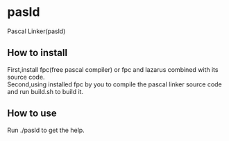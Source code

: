 # pasld
Pascal Linker(pasld)
## How to install 
First,install fpc(free pascal compiler) or fpc and lazarus combined with its source code.  
Second,using installed fpc by you to compile the pascal linker source code and run build.sh to build it.  
## How to use 
Run ./pasld to get the help.  
